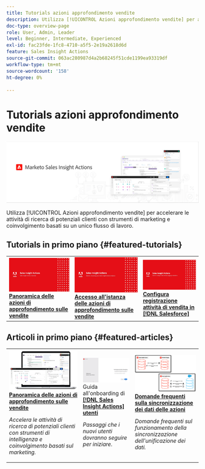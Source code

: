 ```yaml
---
title: Tutorials azioni approfondimento vendite
description: Utilizza [!UICONTROL Azioni approfondimento vendite] per accelerare le attività di ricerca di potenziali clienti con strumenti di marketing e coinvolgimento basati su un unico flusso di lavoro.
doc-type: overview-page
role: User, Admin, Leader
level: Beginner, Intermediate, Experienced
exl-id: fac23fde-1fc8-4710-a5f5-2e19a2618d6d
feature: Sales Insight Actions
source-git-commit: 063ac280987d4a2b68245f51cde1199ea93319df
workflow-type: tm+mt
source-wordcount: '158'
ht-degree: 0%

---
```


# Tutorials azioni approfondimento vendite

![](assets/header.png)

Utilizza [!UICONTROL Azioni approfondimento vendite] per accelerare le attività di ricerca di potenziali clienti con strumenti di marketing e coinvolgimento basati su un unico flusso di lavoro.

## Tutorials in primo piano {#featured-tutorials}

<table style="table-layout:fixed">
<tr>
<td>
<a href="/help/sales-insight-actions/sales-insight-actions-overview.md"><img alt="anteprima delle azioni Sales Insight Panoramica" src="assets/sales-insight-actions-feature-overview-videothumb.png" /></a>
<div><a href="/help/sales-insight-actions/sales-insight-actions-overview.md"><strong>Panoramica delle azioni di approfondimento sulle vendite</strong></a></div>
</td>
<td>
<a href="/help/sales-insight-actions/accessing-your-sales-insight-actions-instance.md"><img alt="miniatura per accedere all’istanza delle azioni Sales Insight" src="assets/accessing-your-sales-insight-actions-instance-videothumb.png" /></a>
<div><a href="/help/sales-insight-actions/accessing-your-sales-insight-actions-instance.md"><strong>Accesso all'istanza delle azioni di approfondimento sulle vendite</strong></a></div>
</td>
<td>
<a href="/help/sales-insight-actions/configure-sales-activity-logging-to-salesforce.md"><img alt="immagine di anteprima per configurare la registrazione delle attività di vendita in [!DNL Salesforce]" src="assets/configure-sales-activity-logging-to-salesforce-videothumb.png" /></a>
<div><a href="/help/sales-insight-actions/configure-sales-activity-logging-to-salesforce.md"><strong>Configura registrazione attività di vendita in [!DNL Salesforce]</strong></a></div>
</td>
</tr>
</table>

## Articoli in primo piano {#featured-articles}

<table style="table-layout:fixed">
<tr>
<td>
<a href="https://experienceleague.adobe.com/docs/marketo/using/product-docs/marketo-sales-insight/actions/sales-insight-actions-feature-overview.html"><img alt="anteprima delle azioni Sales Insight Panoramica della funzione" src="assets/sales-insight-actions-feature-overview-thumb.png" /></a>
<div><a href="https://experienceleague.adobe.com/docs/marketo/using/product-docs/marketo-sales-insight/actions/sales-insight-actions-feature-overview.html"><strong>Panoramica delle azioni di approfondimento sulle vendite</strong></a></div>
<p><em>Accelera le attività di ricerca di potenziali clienti con strumenti di intelligenza e coinvolgimento basati sul marketing.</em></p>
</td>
<td>
<a href="https://experienceleague.adobe.com/docs/marketo/using/product-docs/marketo-sales-insight/actions/getting-started/sales-insight-actions-user-onboarding-checklist.html"><img alt="immagine di anteprima per la Guida all&apos;onboarding di [!DNL Sales Insight Actions] utenti" src="assets/sales-insight-actions-user-onboarding-guide-thumb.png" /></a>
<div>Guida all'onboarding di <a href="https://experienceleague.adobe.com/docs/marketo/using/product-docs/marketo-sales-insight/actions/getting-started/sales-insight-actions-user-onboarding-checklist.html"><strong>[!DNL Sales Insight Actions] utenti</strong></a></div>
<p><em>Passaggi che i nuovi utenti dovranno seguire per iniziare.</em></p>
</td>
<td>
<a href="https://experienceleague.adobe.com/docs/marketo/using/product-docs/marketo-sales-insight/actions/admin/actions-data-sync-faq.html"><img alt="miniatura per le domande frequenti sulla sincronizzazione dei dati delle azioni" src="assets/actions-data-sync-faq-thumb.png" /></a>
<div><a href="https://experienceleague.adobe.com/docs/marketo/using/product-docs/marketo-sales-insight/actions/admin/actions-data-sync-faq.html"><strong>Domande frequenti sulla sincronizzazione dei dati delle azioni</strong></a></div>
<p><em>Domande frequenti sul funzionamento della sincronizzazione dell'unificazione dei dati.</em></p>
</td>
</tr>
</table>
